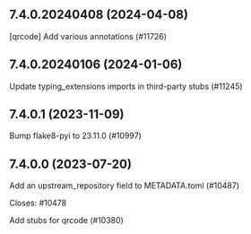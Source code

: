 ## 7.4.0.20240408 (2024-04-08)

[qrcode] Add various annotations (#11726)

## 7.4.0.20240106 (2024-01-06)

Update typing_extensions imports in third-party stubs (#11245)

## 7.4.0.1 (2023-11-09)

Bump flake8-pyi to 23.11.0 (#10997)

## 7.4.0.0 (2023-07-20)

Add an upstream_repository field to METADATA.toml (#10487)

Closes: #10478

Add stubs for qrcode (#10380)

